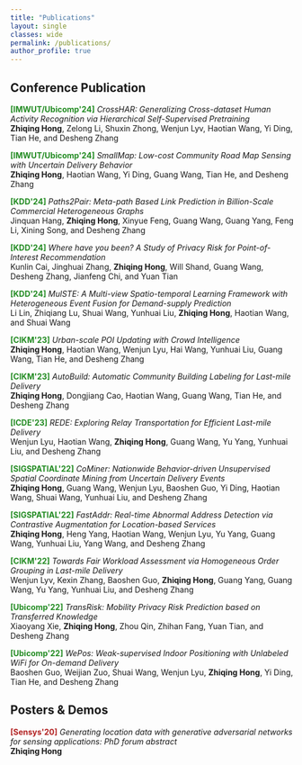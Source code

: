 ```yaml
---
title: "Publications"
layout: single
classes: wide
permalink: /publications/
author_profile: true
---
```



## Conference Publication

<span style="color:Forestgreen;font-weight:bold">[IMWUT/Ubicomp'24]</span> *CrossHAR: Generalizing Cross-dataset Human Activity Recognition via Hierarchical Self-Supervised Pretraining* <br>
**Zhiqing Hong**, Zelong Li, Shuxin Zhong, Wenjun Lyv, Haotian Wang, Yi Ding, Tian He, and Desheng Zhang<br>

<span style="color:Forestgreen;font-weight:bold">[IMWUT/Ubicomp'24]</span> *SmallMap: Low-cost Community Road Map Sensing with Uncertain Delivery Behavior* <br>
**Zhiqing Hong**, Haotian Wang, Yi Ding, Guang Wang, Tian He, and Desheng Zhang<br>

<span style="color:Forestgreen;font-weight:bold">[KDD'24]</span> *Paths2Pair: Meta-path Based Link Prediction in Billion-Scale Commercial Heterogeneous Graphs* <br>
Jinquan Hang, **Zhiqing Hong**, Xinyue Feng, Guang Wang, Guang Yang, Feng Li, Xining Song, and Desheng Zhang<br>

<span style="color:Forestgreen;font-weight:bold">[KDD'24]</span> *Where have you been? A Study of Privacy Risk for Point-of-Interest Recommendation* <br>
Kunlin Cai, Jinghuai Zhang, **Zhiqing Hong**, Will Shand, Guang Wang, Desheng Zhang, Jianfeng Chi, and Yuan Tian<br>

<span style="color:Forestgreen;font-weight:bold">[KDD'24]</span> *MulSTE: A Multi-view Spatio-temporal Learning Framework with Heterogeneous Event Fusion for Demand-supply Prediction* <br>
Li Lin, Zhiqiang Lu, Shuai Wang, Yunhuai Liu, **Zhiqing Hong**, Haotian Wang, and Shuai Wang<br>

<span style="color:Forestgreen;font-weight:bold">[CIKM'23]</span> *Urban-scale POI Updating with Crowd Intelligence* <br>
**Zhiqing Hong**, Haotian Wang, Wenjun Lyu, Hai Wang, Yunhuai Liu, Guang Wang, Tian He, and Desheng Zhang<br>

<span style="color:Forestgreen;font-weight:bold">[CIKM'23]</span> *AutoBuild: Automatic Community Building Labeling for Last-mile Delivery* <br>
**Zhiqing Hong**, Dongjiang Cao, Haotian Wang, Guang Wang, Tian He, and Desheng Zhang<br>

<span style="color:Forestgreen;font-weight:bold">[ICDE'23]</span> *REDE: Exploring Relay Transportation for Efficient Last-mile Delivery* <br>
Wenjun Lyu, Haotian Wang, **Zhiqing Hong**, Guang Wang, Yu Yang, Yunhuai Liu, and Desheng Zhang<br>

<span style="color:Forestgreen;font-weight:bold">[SIGSPATIAL'22]</span> *CoMiner: Nationwide Behavior-driven Unsupervised Spatial Coordinate Mining from Uncertain Delivery Events* <br>
**Zhiqing Hong**, Guang Wang, Wenjun Lyu, Baoshen Guo, Yi Ding, Haotian Wang, Shuai Wang, Yunhuai Liu, and Desheng Zhang<br>

<span style="color:Forestgreen;font-weight:bold">[SIGSPATIAL'22]</span> *FastAddr: Real-time Abnormal Address Detection via Contrastive Augmentation for Location-based Services* <br>
**Zhiqing Hong**, Heng Yang, Haotian Wang, Wenjun Lyu, Yu Yang, Guang Wang, Yunhuai Liu, Yang Wang, and Desheng Zhang<br>

<span style="color:Forestgreen;font-weight:bold">[CIKM'22]</span> *Towards Fair Workload Assessment via Homogeneous Order Grouping in Last-mile Delivery* <br>
Wenjun Lyv, Kexin Zhang, Baoshen Guo, **Zhiqing Hong**, Guang Yang, Guang Wang, Yu Yang, Yunhuai Liu, and Desheng Zhang<br>

<span style="color:Forestgreen;font-weight:bold">[Ubicomp'22]</span> *TransRisk: Mobility Privacy Risk Prediction based on Transferred Knowledge* <br>
Xiaoyang Xie, **Zhiqing Hong**, Zhou Qin, Zhihan Fang, Yuan Tian, and Desheng Zhang<br>

<span style="color:Forestgreen;font-weight:bold">[Ubicomp'22]</span> *WePos: Weak-supervised Indoor Positioning with Unlabeled WiFi for On-demand Delivery* <br>
Baoshen Guo, Weijian Zuo, Shuai Wang, Wenjun Lyu, **Zhiqing Hong**, Yi Ding, Tian He, and Desheng Zhang<br>

## Posters & Demos
<span style="color:Firebrick;font-weight:bold">[Sensys'20]</span> *Generating location data with generative adversarial networks for sensing applications: PhD forum abstract* <br>
**Zhiqing Hong**<br>


